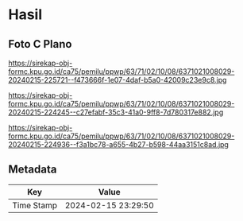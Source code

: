 # Hasil

## Foto C Plano

https://sirekap-obj-formc.kpu.go.id/ca75/pemilu/ppwp/63/71/02/10/08/6371021008029-20240215-225721--f473666f-1e07-4daf-b5a0-42009c23e9c8.jpg

https://sirekap-obj-formc.kpu.go.id/ca75/pemilu/ppwp/63/71/02/10/08/6371021008029-20240215-224245--c27efabf-35c3-41a0-9ff8-7d780317e882.jpg

https://sirekap-obj-formc.kpu.go.id/ca75/pemilu/ppwp/63/71/02/10/08/6371021008029-20240215-224936--f3a1bc78-a655-4b27-b598-44aa3151c8ad.jpg


## Metadata

| Key        | Value               |
| ---------- | ------------------- |
| Time Stamp | 2024-02-15 23:29:50 |



